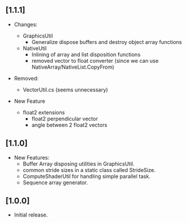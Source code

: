 ## [1.1.1]

- Changes:
  - GraphicsUtil
    - Generalize dispose buffers and destroy object array functions
  - NativeUtil
    - Inlining of array and list disposition functions
    - removed vector to float converter (since we can use NativeArray/NativeList.CopyFrom)

- Removed:
  - VectorUtil.cs (seems unnecessary)

- New Feature
  - float2 extensions
    - float2 perpendicular vector
    - angle between 2 float2 vectors

## [1.1.0]

- New Features:
  - Buffer Array disposing utilities in GraphicsUtil.
  - common stride sizes in a static class called StrideSize.
  - ComputeShaderUtil for handling simple parallel task.
  - Sequence array generator.

## [1.0.0]

- Initial release.